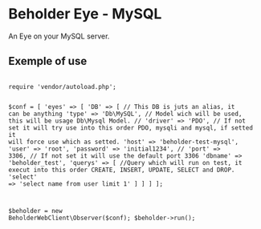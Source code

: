 # Beholder Eye - MySQL

An Eye on your MySQL server.

## Exemple of use

<code>
require 'vendor/autoload.php';

$conf = [
  'eyes' => [
      'DB' => [ // This DB is juts an alias, it can be anything
        'type' => 'Db\MySQL', // Model wich will be used, this will be usage Db\Mysql Model.
//      'driver' => 'PDO', // If not set it will try use into this order PDO, mysqli and mysql, if setted it will force use which as setted.
        'host' => 'beholder-test-mysql',
        'user' => 'root',
        'password' => 'initial1234',
//      'port' => 3306, // If not set it will use the default port 3306
        'dbname' => 'beholder_test',
        'querys' => [ //Query which will run on test, it execut into this order CREATE, INSERT, UPDATE, SELECT and DROP.
          'select' => 'select name from user limit 1'
        ]
      ]
  ]
];

$beholder = new BeholderWebClient\Observer($conf);
$beholder->run();
</code>
